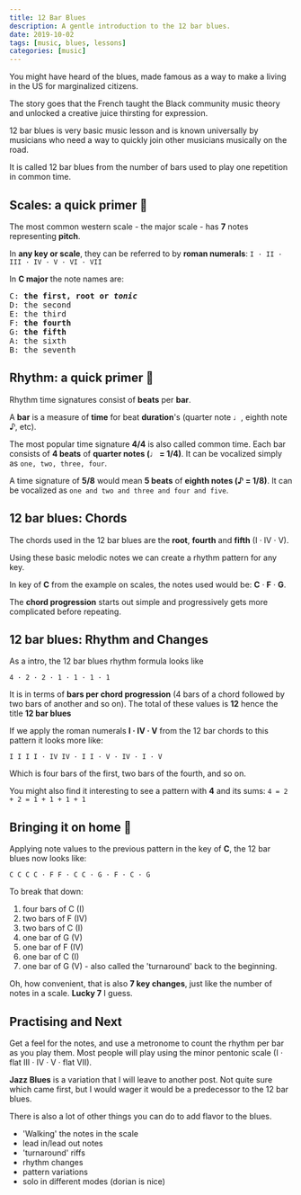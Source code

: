 ```yaml
---
title: 12 Bar Blues
description: A gentle introduction to the 12 bar blues.
date: 2019-10-02
tags: [music, blues, lessons]
categories: [music]
---
```


You might have heard of the blues, made famous as a way to make a living in the US for marginalized citizens.

The story goes that the French taught the Black community music theory and unlocked a creative juice thirsting for expression.

12 bar blues is very basic music lesson and is known universally by musicians who need a way to quickly join other musicians musically on the road.

It is called 12 bar blues from the number of bars used to play one repetition in common time.

## Scales: a quick primer 🎼

The most common western scale - the major scale - has **7** notes representing **pitch**.

In **any key or scale**, they can be referred to by **roman numerals**: `I · II · III · IV · V · VI · VII`

In **C major** the note names are:

<pre>
C: <b>the first, root or <i>tonic</i></b>
D: the second
E: the third
F: <b>the fourth</b>
G: <b>the fifth</b>
A: the sixth
B: the seventh
</pre>

## Rhythm: a quick primer 🥁

Rhythm time signatures consist of **beats** per **bar**.

A **bar** is a measure of **time** for beat **duration**'s (quarter note ♩, eighth note ♪, etc).

The most popular time signature **4/4** is also called common time. Each bar consists of **4 beats** of **quarter notes (♩ = 1/4)**. It can be vocalized simply as `one, two, three, four`.

A time signature of **5/8** would mean **5 beats** of **eighth notes (♪ = 1/8)**. It can be vocalized as `one and two and three and four and five`.

## 12 bar blues: Chords

The chords used in the 12 bar blues are the **root**, **fourth** and **fifth** (I · IV · V).

Using these basic melodic notes we can create a rhythm pattern for any key.

In key of **C** from the example on scales, the notes used would be: **C** · **F** · **G**.

The **chord progression** starts out simple and progressively gets more complicated before repeating.

## 12 bar blues: Rhythm and Changes

As a intro, the 12 bar blues rhythm formula looks like

`4 · 2 · 2 · 1 · 1 · 1 · 1`

It is in terms of **bars per chord progression** (4 bars of a chord followed by two bars of another and so on). The total of these values is **12** hence the title **12 bar blues**

If we apply the roman numerals **I · IV · V** from the 12 bar chords to this pattern it looks more like:

`I I I I · IV IV · I I · V · IV · I · V`

Which is four bars of the first, two bars of the fourth, and so on.

You might also find it interesting to see a pattern with **4** and its sums: `4 = 2 + 2 = 1 + 1 + 1 + 1`

## Bringing it on home 🎸

Applying note values to the previous pattern in the key of **C**, the 12 bar blues now looks like:

`C C C C · F F · C C · G · F · C · G`

To break that down:

1. four bars of C (I)
2. two bars of F (IV)
3. two bars of C (I)
4. one bar of G (V)
5. one bar of F (IV)
6. one bar of C (I)
7. one bar of G (V) - also called the 'turnaround' back to the beginning.

Oh, how convenient, that is also **7 key changes**, just like the number of notes in a scale. **Lucky 7** I guess.

## Practising and Next

Get a feel for the notes, and use a metronome to count the rhythm per bar as you play them. Most people will play using the minor pentonic scale (I · flat III · IV · V · flat VII).

**Jazz Blues** is a variation that I will leave to another post. Not quite sure which came first, but I would wager it would be a predecessor to the 12 bar blues.

There is also a lot of other things you can do to add flavor to the blues.

- 'Walking' the notes in the scale
- lead in/lead out notes
- 'turnaround' riffs
- rhythm changes
- pattern variations
- solo in different modes (dorian is nice)
